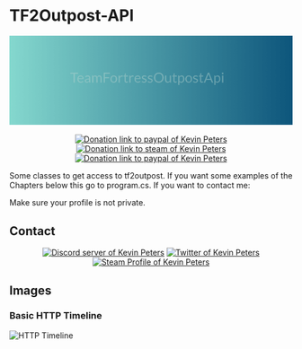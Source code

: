 # TF2Outpost-API

<p align="center"><img src="./assets/team-fortress-outpost-api.png"></p>

<p align="center">
  <a href="https://www.paypal.me/kevinpeters96/1"><img src="https://img.shields.io/badge/Donate-Paypal-003087.svg" alt="Donation link to paypal of Kevin Peters"></a>
  <a href="https://steamcommunity.com/tradeoffer/new/?partner=68364320&token=CzTCv8JM"><img src="https://img.shields.io/badge/Donate-Steam-000000.svg" alt="Donation link to steam of Kevin Peters"></a>
  <a href="./LICENSE"><img src="https://img.shields.io/github/license/igeligel/TeamFortressOutpostApi.svg" alt="Donation link to paypal of Kevin Peters"></a>
</p>

Some classes to get access to tf2outpost.
If you want some examples of the Chapters below this go to program.cs.
If you want to contact me:

Make sure your profile is not private.

## Contact

<p align="center">
  <a href="https://discord.gg/HS57euF"><img src="https://img.shields.io/badge/Contact-Discord-7289da.svg" alt="Discord server of Kevin Peters"></a>
  <a href="https://twitter.com/kevinpeters_"><img src="https://img.shields.io/badge/Contact-Twitter-1da1f2.svg" alt="Twitter of Kevin Peters"></a>
  <a href="http://steamcommunity.com/profiles/76561198028630048"><img src="https://img.shields.io/badge/Contact-Steam-000000.svg" alt="Steam Profile of Kevin Peters"></a>
</p>

## Images

### Basic HTTP Timeline

![HTTP Timeline](http://i.imgur.com/2vwcJ7b.png)
